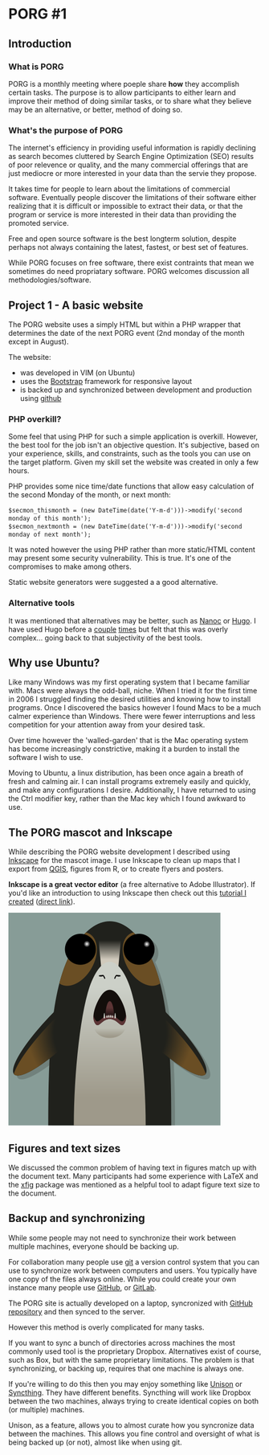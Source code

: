# PORG #1

## Introduction 

### What is PORG

PORG is a monthly meeting where poeple share **how** they accomplish certain tasks.
The purpose is to allow participants to either learn and improve their method of doing similar tasks, or to share what they believe may be an alternative, or better, method of doing so.

### What's the purpose of PORG

The internet's efficiency in providing useful information is rapidly declining as search becomes cluttered by Search Engine Optimization (SEO) results of poor relevence or quality, and the many commercial offerings that are just mediocre or more interested in your data than the servie they propose.

It takes time for people to learn about the limitations of commercial software.
Eventually people discover the limitations of their software either realizing that it is difficult or impossible to extract their data, or that the program or service is more interested in their data than providing the promoted service.

Free and open source software is the best longterm solution, despite perhaps not always containing the latest, fastest, or best set of features.

While PORG focuses on free software, there exist contraints that mean we sometimes do need propriatary software. PORG welcomes discussion all methodologies/software.

## Project 1 - A basic website

The PORG website uses a simply HTML but within a PHP wrapper that determines the date of the next PORG event (2nd monday of the month except in August).

The website:
- was developed in VIM (on Ubuntu)
- uses the [Bootstrap](https://getbootstrap.com/) framework for responsive layout
- is backed up and synchronized between development and production using [github](https://github.com/serialc/porg)

### PHP overkill?

Some feel that using PHP for such a simple application is overkill. However, the best tool for the job isn't an objective question. It's subjective, based on your experience, skills, and constraints, such as the tools you can use on the target platform. Given my skill set the website was created in only a few hours.

PHP provides some nice time/date functions that allow easy calculation of the second Monday of the month, or next month:

```
$secmon_thismonth = (new DateTime(date('Y-m-d')))->modify('second monday of this month');
$secmon_nextmonth = (new DateTime(date('Y-m-d')))->modify('second monday of next month');
```

It was noted however the using PHP rather than more static/HTML content may present some security vulnerability. This is true. It's one of the compromises to make among others.

Static website generators were suggested a a good alternative.

### Alternative tools

It was mentioned that alternatives may be better, such as [Nanoc](https://nanoc.app/) or [Hugo](https://gohugo.io/). I have used Hugo before a [couple](https://digilego.eu/) [times](https://frakturmedia.net/) but felt that this was overly complex... going back to that subjectivity of the best tools.

## Why use Ubuntu?

Like many Windows was my first operating system that I became familiar with. Macs were always the odd-ball, niche. When I tried it for the first time in 2006 I struggled finding the desired utilities and knowing how to install programs. Once I discovered the basics however I found Macs to be a much calmer experience than Windows.
There were fewer interruptions and less competition for your attention away from your desired task.

Over time however the 'walled-garden' that is the Mac operating system has become increasingly constrictive, making it a burden to install the software I wish to use.

Moving to Ubuntu, a linux distribution, has been once again a breath of fresh and calming air. I can install programs extremely easily and quickly, and make any configurations I desire. Additionally, I have returned to using the Ctrl modifier key, rather than the Mac key which I found awkward to use.

## The PORG mascot and Inkscape

While describing the PORG website development I described using [Inkscape](https://inkscape.org/) for the mascot image. I use Inkscape to clean up maps that I export from [QGIS](https://www.qgis.org/en/site/), figures from R, or to create flyers and posters.

**Inkscape is a great vector editor** (a free alternative to Adobe Illustrator). If you'd like an introduction to using Inkscape then check out this [tutorial I created](https://digilego.eu/oer/45) ([direct link](https://serialc.github.io/inkscape_poster_making_tutorial/inkscape_poster_making_tutorial.html#1)).

![PORG mascot](/imgs/porg.svg)

## Figures and text sizes

We discussed the common problem of having text in figures match up with the document text. Many participants had some experience with LaTeX and the [xfig](https://mcj.sourceforge.net/latex_and_xfig.html) package was mentioned as a helpful tool to adapt figure text size to the document.

## Backup and synchronizing

While some people may not need to synchronize their work between multiple machines, everyone should be backing up.

For collaboration many people use [git](https://git-scm.com/) a version control system that you can use to synchronize work between computers and users. You typically have one copy of the files always online. While you could create your own instance many people use [GitHub](https://github.com/), or [GitLab](https://docs.gitlab.com/).

The PORG site is actually developed on a laptop, syncronized with [GitHub repository](https://github.com/serialc/porg) and then synced to the server.

However this method is overly complicated for many tasks.

If you want to sync a bunch of directories across machines the most commonly used tool is the proprietary Dropbox.
Alternatives exist of course, such as Box, but with the same proprietary limitations.
The problem is that synchronizing, or backing up, requires that one machine is always one.

If you're willing to do this then you may enjoy something like [Unison](https://github.com/bcpierce00/unison) or [Syncthing](https://syncthing.net/). They have different benefits. Syncthing will work like Dropbox between the two machines, always trying to create identical copies on both (or multiple) machines.

Unison, as a feature, allows you to almost curate how you syncronize data between the machines. This allows you fine control and oversight of what is being backed up (or not), almost like when using git.
